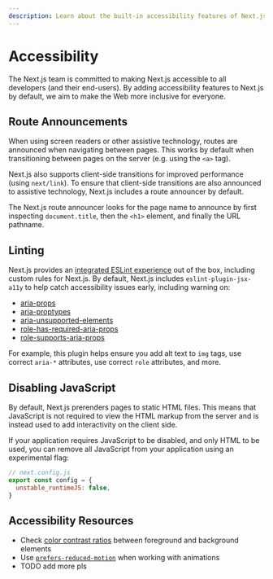 ```yaml
---
description: Learn about the built-in accessibility features of Next.js.
---
```


# Accessibility

The Next.js team is committed to making Next.js accessible to all developers (and their end-users). By adding accessibility features to Next.js by default, we aim to make the Web more inclusive for everyone.

## Route Announcements

When using screen readers or other assistive technology, routes are announced when navigating between pages. This works by default when transitioning between pages on the server (e.g. using the `<a>` tag).

Next.js also supports client-side transitions for improved performance (using `next/link`). To ensure that client-side transitions are also announced to assistive technology, Next.js includes a route announcer by default.

The Next.js route announcer looks for the page name to announce by first inspecting `document.title`, then the `<h1>` element, and finally the URL pathname.

## Linting

Next.js provides an [integrated ESLint experience](/docs/basic-features/eslint.md) out of the box, including custom rules for Next.js. By default, Next.js includes `eslint-plugin-jsx-a11y` to help catch accessibility issues early, including warning on:

- [aria-props](https://github.com/jsx-eslint/eslint-plugin-jsx-a11y/blob/HEAD/docs/rules/aria-props.md?rgh-link-date=2021-06-04T02%3A10%3A36Z)
- [aria-proptypes](https://github.com/jsx-eslint/eslint-plugin-jsx-a11y/blob/HEAD/docs/rules/aria-proptypes.md?rgh-link-date=2021-06-04T02%3A10%3A36Z)
- [aria-unsupported-elements](https://github.com/jsx-eslint/eslint-plugin-jsx-a11y/blob/HEAD/docs/rules/aria-unsupported-elements.md?rgh-link-date=2021-06-04T02%3A10%3A36Z)
- [role-has-required-aria-props](https://github.com/jsx-eslint/eslint-plugin-jsx-a11y/blob/HEAD/docs/rules/role-has-required-aria-props.md?rgh-link-date=2021-06-04T02%3A10%3A36Z)
- [role-supports-aria-props](https://github.com/jsx-eslint/eslint-plugin-jsx-a11y/blob/HEAD/docs/rules/role-supports-aria-props.md?rgh-link-date=2021-06-04T02%3A10%3A36Z)

For example, this plugin helps ensure you add alt text to `img` tags, use correct `aria-*` attributes, use correct `role` attributes, and more.

## Disabling JavaScript

By default, Next.js prerenders pages to static HTML files. This means that JavaScript is not required to view the HTML markup from the server and is instead used to add interactivity on the client side.

If your application requires JavaScript to be disabled, and only HTML to be used, you can remove all JavaScript from your application using an experimental flag:

```js
// next.config.js
export const config = {
  unstable_runtimeJS: false,
}
```

## Accessibility Resources

- Check [color contrast ratios](https://developer.mozilla.org/en-US/docs/Web/Accessibility/Understanding_WCAG/Perceivable/Color_contrast) between foreground and background elements
- Use [`prefers-reduced-motion`](https://web.dev/prefers-reduced-motion/) when working with animations
- TODO add more pls
